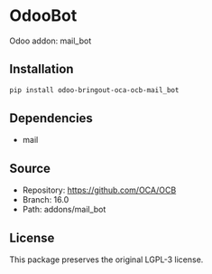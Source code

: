 # OdooBot

Odoo addon: mail_bot

## Installation

```bash
pip install odoo-bringout-oca-ocb-mail_bot
```

## Dependencies

- mail

## Source

- Repository: https://github.com/OCA/OCB
- Branch: 16.0
- Path: addons/mail_bot

## License

This package preserves the original LGPL-3 license.
